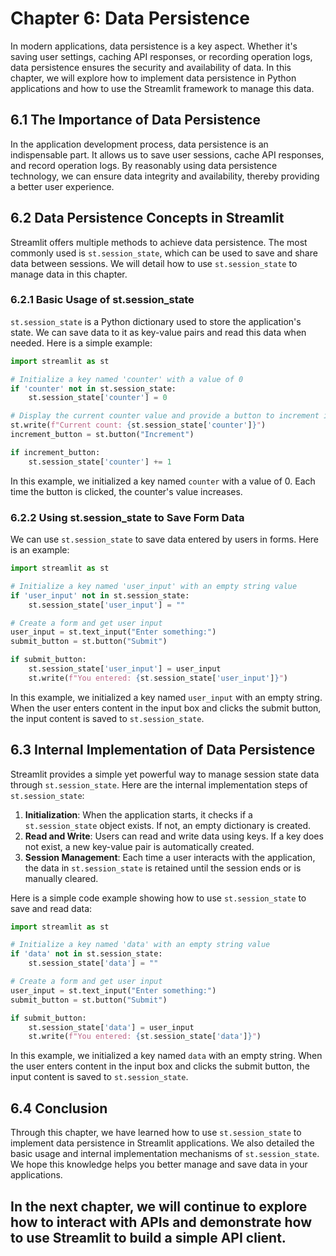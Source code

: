 # Chapter 6: Data Persistence

In modern applications, data persistence is a key aspect. Whether it's saving user settings, caching API responses, or recording operation logs, data persistence ensures the security and availability of data. In this chapter, we will explore how to implement data persistence in Python applications and how to use the Streamlit framework to manage this data.

## 6.1 The Importance of Data Persistence

In the application development process, data persistence is an indispensable part. It allows us to save user sessions, cache API responses, and record operation logs. By reasonably using data persistence technology, we can ensure data integrity and availability, thereby providing a better user experience.

## 6.2 Data Persistence Concepts in Streamlit

Streamlit offers multiple methods to achieve data persistence. The most commonly used is `st.session_state`, which can be used to save and share data between sessions. We will detail how to use `st.session_state` to manage data in this chapter.

### 6.2.1 Basic Usage of st.session_state

`st.session_state` is a Python dictionary used to store the application's state. We can save data to it as key-value pairs and read this data when needed. Here is a simple example:

```python
import streamlit as st

# Initialize a key named 'counter' with a value of 0
if 'counter' not in st.session_state:
    st.session_state['counter'] = 0

# Display the current counter value and provide a button to increment it
st.write(f"Current count: {st.session_state['counter']}")
increment_button = st.button("Increment")

if increment_button:
    st.session_state['counter'] += 1
```

In this example, we initialized a key named `counter` with a value of 0. Each time the button is clicked, the counter's value increases.

### 6.2.2 Using st.session_state to Save Form Data

We can use `st.session_state` to save data entered by users in forms. Here is an example:

```python
import streamlit as st

# Initialize a key named 'user_input' with an empty string value
if 'user_input' not in st.session_state:
    st.session_state['user_input'] = ""

# Create a form and get user input
user_input = st.text_input("Enter something:")
submit_button = st.button("Submit")

if submit_button:
    st.session_state['user_input'] = user_input
    st.write(f"You entered: {st.session_state['user_input']}")
```

In this example, we initialized a key named `user_input` with an empty string. When the user enters content in the input box and clicks the submit button, the input content is saved to `st.session_state`.

## 6.3 Internal Implementation of Data Persistence

Streamlit provides a simple yet powerful way to manage session state data through `st.session_state`. Here are the internal implementation steps of `st.session_state`:

1.  **Initialization**: When the application starts, it checks if a `st.session_state` object exists. If not, an empty dictionary is created.
2.  **Read and Write**: Users can read and write data using keys. If a key does not exist, a new key-value pair is automatically created.
3.  **Session Management**: Each time a user interacts with the application, the data in `st.session_state` is retained until the session ends or is manually cleared.

Here is a simple code example showing how to use `st.session_state` to save and read data:

```python
import streamlit as st

# Initialize a key named 'data' with an empty string value
if 'data' not in st.session_state:
    st.session_state['data'] = ""

# Create a form and get user input
user_input = st.text_input("Enter something:")
submit_button = st.button("Submit")

if submit_button:
    st.session_state['data'] = user_input
    st.write(f"You entered: {st.session_state['data']}")
```

In this example, we initialized a key named `data` with an empty string. When the user enters content in the input box and clicks the submit button, the input content is saved to `st.session_state`.

## 6.4 Conclusion

Through this chapter, we have learned how to use `st.session_state` to implement data persistence in Streamlit applications. We also detailed the basic usage and internal implementation mechanisms of `st.session_state`. We hope this knowledge helps you better manage and save data in your applications.

In the next chapter, we will continue to explore how to interact with APIs and demonstrate how to use Streamlit to build a simple API client.
---